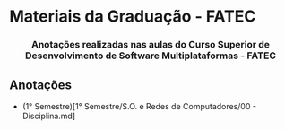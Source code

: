 # Materiais da Graduação - FATEC

<h3 align="center">Anotações realizadas nas aulas do <b>Curso Superior de Desenvolvimento de Software Multiplataformas</b> - FATEC</h3>

## Anotações

- (1° Semestre)[1° Semestre/S.O. e Redes de Computadores/00 - Disciplina.md]
